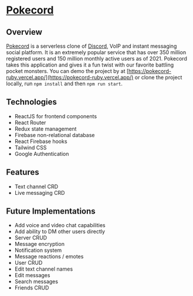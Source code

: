 # [Pokecord](https://pokecord-ruby.vercel.app/)

## Overview
[Pokecord](https://pokecord-ruby.vercel.app/) is a serverless clone of [Discord](https://discord.com), VoIP and instant messaging social platform. It is an extremely popular service that has over 350 million registered users and 150 million monthly active users as of 2021. Pokecord takes this application and gives it a fun twist with our favorite battling pocket monsters. You can demo the project by at [https://pokecord-ruby.vercel.app/](https://pokecord-ruby.vercel.app/) or clone the project locally, run `npm install` and then `npm run start`.

## Technologies
* ReactJS for frontend components
* React Router
* Redux state management
* Firebase non-relational database
* React Firebase hooks
* Tailwind CSS
* Google Authentication

## Features
* Text channel CRD
* Live messaging CRD

## Future Implementations
* Add voice and video chat capabilities
* Add ability to DM other users directly
* Server CRUD
* Message encryption
* Notification system
* Message reactions / emotes
* User CRUD
* Edit text channel names
* Edit messages
* Search messages
* Friends CRUD